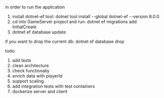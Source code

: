 in order to run the application

1. install dotnet-ef tool: 
dotnet tool install --global dotnet-ef --version 8.0.0
2. cd into GameServer project and run:
dotnet ef migrations add InitialCreate
3. dotnet ef database update     

if you want to drop the current db:
dotnet ef database drop   


todo:
1. add tests
2. clean architecture
2. check functionaliy
3. enrich data with playerId
4. support scaling
5. add integration tests with test containers
6. dockerize server and client